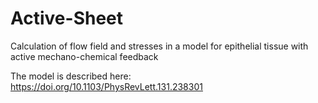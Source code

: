 # Active-Sheet
Calculation of flow field and stresses in a model for epithelial tissue with active mechano-chemical feedback 

The model is described here: https://doi.org/10.1103/PhysRevLett.131.238301
